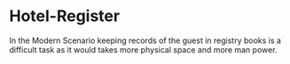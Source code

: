 # Hotel-Register
In the Modern Scenario keeping records of the guest in registry books is a difficult task as it would takes more physical space and more man power.
